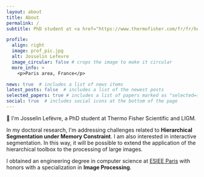 ```yaml
---
layout: about
title: About
permalink: /
subtitle: PhD student at <a href="https://www.thermofisher.com/fr/fr/home.html">Thermo Fisher Scientific</a> and <a href="https://siteigm.univ-mlv.fr/">LIGM</a>.

profile:
  align: right
  image: prof_pic.jpg
  alt: Josselin Lefevre
  image_circular: false # crops the image to make it circular
  more_info: >
    <p>Paris area, France</p>

news: true  # includes a list of news items
latest_posts: false  # includes a list of the newest posts
selected_papers: true # includes a list of papers marked as "selected={true}"
social: true  # includes social icons at the bottom of the page
---
```


:wave: I'm Josselin Lefèvre, a PhD student at Thermo Fisher Scientific and LIGM.

In my doctoral research, I'm addressing challenges related to **Hierarchical Segmentation under Memory Constraint**. I am also interested in interactive segmentation. In this way, it will be possible to extend the application of the hierarchical toolbox to the processing of large images.

I obtained an engineering degree in computer science at [ESIEE Paris](https://www.esiee.fr) with honors with a specialization in **Image Processing**.
